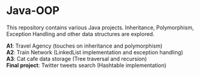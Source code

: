 # Java-OOP
This repository contains various Java projects. 
Inheritance, Polymorphism, Exception Handling and other data structures are explored.

**A1**: Travel Agency (touches on inheritance and polymorphism) <br>
**A2**: Train Network (LinkedList implementation and exception handling) <br>
**A3**: Cat cafe data storage (Tree traversal and recursion) <br>
**Final project**: Twitter tweets search (Hashtable implementation) <br>

